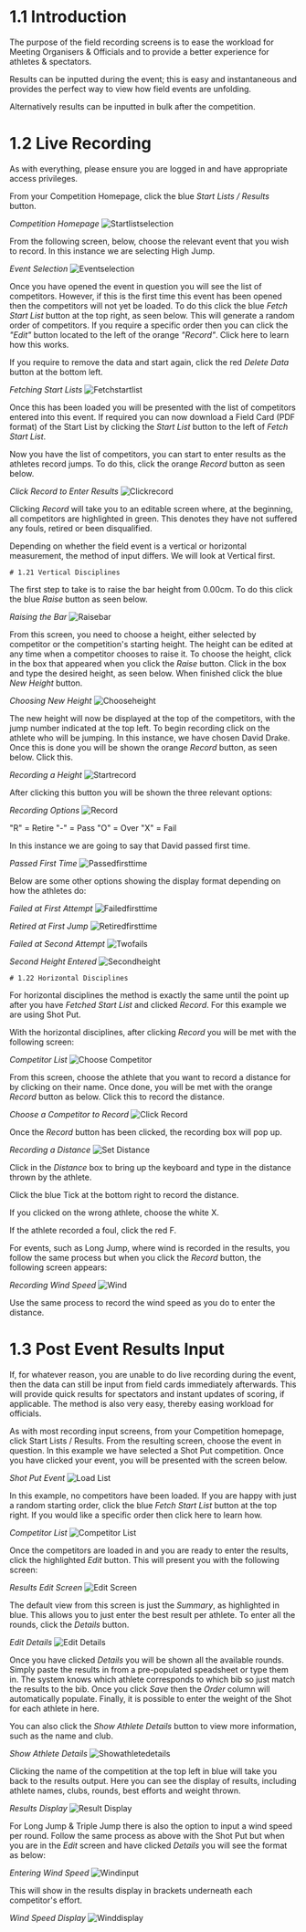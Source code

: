 <!-- TITLE: Training Manual - Results Recording - Field Events -->

# 1.1 Introduction

The purpose of the field recording screens is to ease the workload for Meeting Organisers & Officials and to provide a better experience for athletes & spectators. 

Results can be inputted during the event; this is easy and instantaneous and provides the perfect way to view how field events are unfolding. 

Alternatively results can be inputted in bulk after the competition.
# 1.2 Live Recording

As with everything, please ensure you are logged in and have appropriate access privileges. 

From your Competition Homepage, click the blue *Start Lists / Results* button. 

*Competition Homepage*
![Startlistselection](/uploads/recording-field-events/startlistselection.png "Startlistselection")

From the following screen, below, choose the relevant event that you wish to record. In this instance we are selecting High Jump.

*Event Selection*
![Eventselection](/uploads/recording-field-events/eventselection.png "Eventselection")

Once you have opened the event in question you will see the list of competitors. However, if this is the first time this event has been opened then the competitors will not yet be loaded. To do this click the blue *Fetch Start List* button at the top right, as seen below. This will generate a random order of competitors. If you require a specific order then you can click the *"Edit"* button located to the left of the orange *"Record"*. Click here to learn how this works.

If you require to remove the data and start again, click the red *Delete Data* button at the bottom left. 

*Fetching Start Lists*
![Fetchstartlist](/uploads/recording-field-events/fetchstartlist.png "Fetchstartlist")

Once this has been loaded you will be presented with the list of competitors entered into this event. If required you can now download a Field Card (PDF format) of the Start List by clicking the *Start List* button to the left of *Fetch Start List*. 

Now you have the list of competitors, you can start to enter results as the athletes record jumps. To do this, click the orange *Record* button as seen below.

*Click Record to Enter Results*
![Clickrecord](/uploads/recording-field-events/clickrecord.png "Clickrecord")

Clicking *Record* will take you to an editable screen where, at the beginning, all competitors are highlighted in green. This denotes they have not suffered any fouls, retired or been disqualified. 

Depending on whether the field event is a vertical or horizontal measurement, the method of input differs. We will look at Vertical first.

	# 1.21 Vertical Disciplines

The first step to take is to raise the bar height from 0.00cm. To do this click the blue *Raise* button as seen below. 

*Raising the Bar*
![Raisebar](/uploads/recording-field-events/raisebar.png "Raisebar")

From this screen, you need to choose a height, either selected by competitor or the competition's starting height. The height can be edited at any time when a competitor chooses to raise it. To choose the height, click in the box that appeared when you click the *Raise* button. Click in the box and type the desired height, as seen below. When finished click the blue *New Height* button.

*Choosing New Height*
![Chooseheight](/uploads/recording-field-events/chooseheight.png "Chooseheight")

The new height will now be displayed at the top of the competitors, with the jump number indicated at the top left. To begin recording click on the athlete who will be jumping. In this instance, we have chosen David Drake. Once this is done you will be shown the orange *Record* button, as seen below. Click this.

*Recording a Height*
![Startrecord](/uploads/recording-field-events/startrecord.png "Startrecord")

After clicking this button you will be shown the three relevant options: 

*Recording Options*
![Record](/uploads/recording-field-events/record.png "Record")

"R" = Retire
"-" = Pass
"O" = Over
"X" = Fail

In this instance we are going to say that David passed first time. 

*Passed First Time*
![Passedfirsttime](/uploads/recording-field-events/passedfirsttime.png "Passedfirsttime")

Below are some other options showing the display format depending on how the athletes do:

*Failed at First Attempt*
![Failedfirsttime](/uploads/recording-field-events/failedfirsttime.png "Failedfirsttime")

*Retired at First Jump*
![Retiredfirsttime](/uploads/recording-field-events/retiredfirsttime.png "Retiredfirsttime")

*Failed at Second Attempt*
![Twofails](/uploads/recording-field-events/twofails.png "Twofails")

*Second Height Entered*
![Secondheight](/uploads/recording-field-events/secondheight.png "Secondheight")

	# 1.22 Horizontal Disciplines
	
For horizontal disciplines the method is exactly the same until the point up after you have *Fetched Start List* and clicked *Record*. For this example we are using Shot Put.

With the horizontal disciplines, after clicking *Record* you will be met with the following screen:

*Competitor List*
![Choose Competitor](/uploads/horizontal/choose-competitor.png "Choose Competitor")

From this screen, choose the athlete that you want to record a distance for by clicking on their name. Once done, you will be met with the orange *Record* button as below. Click this to record the distance.

*Choose a Competitor to Record*
![Click Record](/uploads/horizontal/click-record.png "Click Record")

Once the *Record* button has been clicked, the recording box will pop up. 

*Recording a Distance*
![Set Distance](/uploads/horizontal/set-distance.png "Set Distance")

Click in the *Distance* box to bring up the keyboard and type in the distance thrown by the athlete. 

Click the blue Tick at the bottom right to record the distance.

If you clicked on the wrong athlete, choose the white X.

If the athlete recorded a foul, click the red F.

For events, such as Long Jump, where wind is recorded in the results, you follow the same process but when you click the *Record* button, the following screen appears:

*Recording Wind Speed*
![Wind](/uploads/horizontal/wind.png "Wind")

Use the same process to record the wind speed as you do to enter the distance.

# 1.3 Post Event Results Input 

If, for whatever reason, you are unable to do live recording during the event, then the data can still be input from field cards immediately afterwards. This will provide quick results for spectators and instant updates of scoring, if applicable. The method is also very easy, thereby easing workload for officials. 

As with most recording input screens, from your Competition homepage, click Start Lists / Results. From the resulting screen, choose the event in question. In this example we have selected a Shot Put competition. Once you have clicked your event, you will be presented with the screen below.

*Shot Put Event*
![Load List](/uploads/fieldevent-postevent/load-list.png "Load List")

In this example, no competitors have been loaded. If you are happy with just a random starting order, click the blue *Fetch Start List* button at the top right. If you would like a specific order then click here to learn how.

*Competitor List*
![Competitor List](/uploads/fieldevent-postevent/competitor-list.png "Competitor List")

Once the competitors are loaded in and you are ready to enter the results, click the highlighted *Edit* button. This will present you with the following screen:

*Results Edit Screen*
![Edit Screen](/uploads/fieldevent-postevent/edit-screen.png "Edit Screen")

The default view from this screen is just the *Summary*, as highlighted in blue. This allows you to just enter the best result per athlete. To enter all the rounds, click the *Details* button.

*Edit Details*
![Edit Details](/uploads/fieldevent-postevent/edit-details.png "Edit Details")

Once you have clicked *Details* you will be shown all the available rounds. Simply paste the results in from a pre-populated speadsheet or type them in. The system knows which athlete corresponds to which bib so just match the results to the bib. Once you click *Save* then the *Order* column will automatically populate. Finally, it is possible to enter the weight of the Shot for each athlete in here.

You can also click the *Show Athlete Details* button to view more information, such as the name and club. 

*Show Athlete Details*
![Showathletedetails](/uploads/fieldevent-postevent/showathletedetails.png "Showathletedetails")

Clicking the name of the competition at the top left in blue will take you back to the results output. Here you can see the display of results, including athlete names, clubs, rounds, best efforts and weight thrown.

*Results Display*
![Result Display](/uploads/fieldevent-postevent/result-display.png "Result Display")
	
For Long Jump & Triple Jump there is also the option to input a wind speed per round. Follow the same process as above with the Shot Put but when you are in the *Edit* screen and have clicked *Details* you will see the format as below:

*Entering Wind Speed*
![Windinput](/uploads/fieldevent-postevent/windinput.png "Windinput")

This will show in the results display in brackets underneath each competitor's effort.

*Wind Speed Display*
![Winddisplay](/uploads/fieldevent-postevent/winddisplay.png "Winddisplay")

